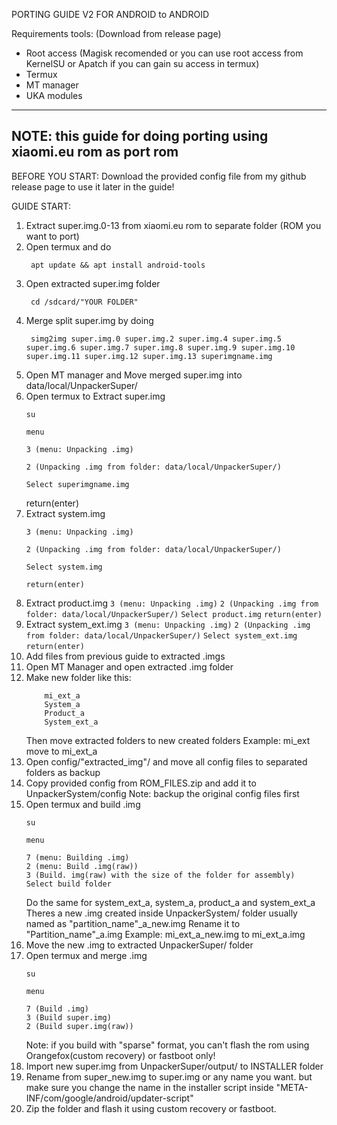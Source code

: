 PORTING GUIDE V2 FOR ANDROID to ANDROID

Requirements tools: (Download from release page)

- Root access (Magisk recomended or you can use root access from KernelSU or Apatch if you can gain su access in termux)
- Termux
- MT manager
- UKA modules
---
NOTE: this guide for doing porting using xiaomi.eu rom as port rom
---

BEFORE YOU START:
Download the provided config file from my github release page to use it later in the guide!

GUIDE START:
1. Extract super.img.0-13 from xiaomi.eu rom to separate folder (ROM you want to port)
2. Open termux and do
   ```
    apt update && apt install android-tools
   ```
4. Open extracted super.img folder
   ```
    cd /sdcard/"YOUR FOLDER"
   ```
6. Merge split super.img by doing
   ```
    simg2img super.img.0 super.img.2 super.img.4 super.img.5 super.img.6 super.img.7 super.img.8 super.img.9 super.img.10 super.img.11 super.img.12 super.img.13 superimgname.img
   ```
8. Open MT manager and Move merged super.img into data/local/UnpackerSuper/
9. Open termux to Extract super.img
    ```
    su
    ```
    ```
    menu
    ```
    ```
    3 (menu: Unpacking .img)
    ```
    ```
    2 (Unpacking .img from folder: data/local/UnpackerSuper/)
    ```
    ```
    Select superimgname.img
    ```
    return(enter)
11. Extract system.img
    ```
    3 (menu: Unpacking .img)
    ```
    ```
    2 (Unpacking .img from folder: data/local/UnpackerSuper/)
    ```
    ```
    Select system.img
    ```
    ```
    return(enter)
    ```
13.  Extract product.img
    ```
    3 (menu: Unpacking .img)
    ```
    ```
    2 (Unpacking .img from folder: data/local/UnpackerSuper/)
    ```
    ```
    Select product.img
    ```
    ```
    return(enter)
    ```
15.  Extract system_ext.img
    ```
    3 (menu: Unpacking .img)
    ```
    ```
    2 (Unpacking .img from folder: data/local/UnpackerSuper/)
    ```
    ```
    Select system_ext.img
    ```
    ```
    return(enter)
    ```
17. Add files from previous guide to extracted .imgs
18. Open MT Manager and open extracted .img folder
19. Make new folder like this:
    ```
        mi_ext_a
        System_a
        Product_a
        System_ext_a
    ```
    Then move extracted folders to new created folders Example: mi_ext move to mi_ext_a
12. Open config/"extracted_img"/ and move all config files to separated folders as backup
13. Copy provided config from ROM_FILES.zip and add it to UnpackerSystem/config Note: backup the original config files first
14. Open termux and build .img
    ```
    su
    ```
    ```
    menu
    ```
    ```
    7 (menu: Building .img)
    2 (menu: Build .img(raw))
    3 (Build. img(raw) with the size of the folder for assembly)
    Select build folder
    ```
    Do the same for system_ext_a, system_a, product_a and system_ext_a
    Theres a new .img created inside UnpackerSystem/ folder usually named as "partition_name"_a_new.img
    Rename it to "Partition_name"_a.img Example: mi_ext_a_new.img to mi_ext_a.img
16. Move the new .img to extracted UnpackerSuper/ folder
17. Open termux and merge .img
    ```
    su
    ```
    ```
    menu
    ```
    ```
    7 (Build .img)
    3 (Build super.img)
    2 (Build super.img(raw))
    ```
    Note: if you build with "sparse" format, you can't flash the rom using Orangefox(custom recovery) or fastboot only!
19. Import new super.img from UnpackerSuper/output/ to INSTALLER folder
20. Rename from super_new.img to super.img or any name you want. but make sure you change the name in the installer script inside "META-INF/com/google/android/updater-script"
21. Zip the folder and flash it using custom recovery or fastboot.
